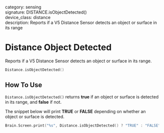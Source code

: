 category: sensing  
signature: DISTANCE.isObjectDetected()  
device_class: distance  
description: Reports if a V5 Distance Sensor detects an object or surface in its range  

# Distance Object Detected

Reports if a V5 Distance Sensor detects an object or surface in its range.

```cpp
Distance.isObjectDetected()
```

## How To Use

`Distance.isObjectDetected()` returns **true** if an object or surface is detected in its range, and **false** if not.

The snippet below will print **TRUE** or **FALSE** depending on whether an object or surface is detected.

```cpp
Brain.Screen.print("%s", Distance.isObjectDetected() ? "TRUE" : "FALSE");
```

<advanced>
</advanced>





